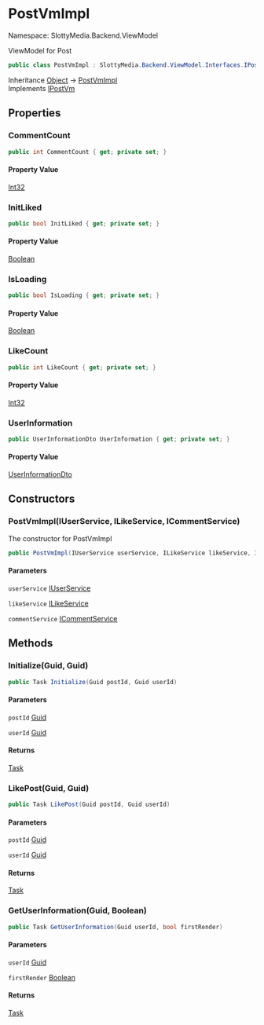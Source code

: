 # PostVmImpl

Namespace: SlottyMedia.Backend.ViewModel

ViewModel for Post

```csharp
public class PostVmImpl : SlottyMedia.Backend.ViewModel.Interfaces.IPostVm
```

Inheritance [Object](https://docs.microsoft.com/en-us/dotnet/api/system.object) → [PostVmImpl](./slottymedia.backend.viewmodel.postvmimpl.md)<br>
Implements [IPostVm](./slottymedia.backend.viewmodel.interfaces.ipostvm.md)

## Properties

### **CommentCount**

```csharp
public int CommentCount { get; private set; }
```

#### Property Value

[Int32](https://docs.microsoft.com/en-us/dotnet/api/system.int32)<br>

### **InitLiked**

```csharp
public bool InitLiked { get; private set; }
```

#### Property Value

[Boolean](https://docs.microsoft.com/en-us/dotnet/api/system.boolean)<br>

### **IsLoading**

```csharp
public bool IsLoading { get; private set; }
```

#### Property Value

[Boolean](https://docs.microsoft.com/en-us/dotnet/api/system.boolean)<br>

### **LikeCount**

```csharp
public int LikeCount { get; private set; }
```

#### Property Value

[Int32](https://docs.microsoft.com/en-us/dotnet/api/system.int32)<br>

### **UserInformation**

```csharp
public UserInformationDto UserInformation { get; private set; }
```

#### Property Value

[UserInformationDto](./slottymedia.backend.dtos.userinformationdto.md)<br>

## Constructors

### **PostVmImpl(IUserService, ILikeService, ICommentService)**

The constructor for PostVmImpl

```csharp
public PostVmImpl(IUserService userService, ILikeService likeService, ICommentService commentService)
```

#### Parameters

`userService` [IUserService](./slottymedia.backend.services.interfaces.iuserservice.md)<br>

`likeService` [ILikeService](./slottymedia.backend.services.interfaces.ilikeservice.md)<br>

`commentService` [ICommentService](./slottymedia.backend.services.interfaces.icommentservice.md)<br>

## Methods

### **Initialize(Guid, Guid)**

```csharp
public Task Initialize(Guid postId, Guid userId)
```

#### Parameters

`postId` [Guid](https://docs.microsoft.com/en-us/dotnet/api/system.guid)<br>

`userId` [Guid](https://docs.microsoft.com/en-us/dotnet/api/system.guid)<br>

#### Returns

[Task](https://docs.microsoft.com/en-us/dotnet/api/system.threading.tasks.task)<br>

### **LikePost(Guid, Guid)**

```csharp
public Task LikePost(Guid postId, Guid userId)
```

#### Parameters

`postId` [Guid](https://docs.microsoft.com/en-us/dotnet/api/system.guid)<br>

`userId` [Guid](https://docs.microsoft.com/en-us/dotnet/api/system.guid)<br>

#### Returns

[Task](https://docs.microsoft.com/en-us/dotnet/api/system.threading.tasks.task)<br>

### **GetUserInformation(Guid, Boolean)**

```csharp
public Task GetUserInformation(Guid userId, bool firstRender)
```

#### Parameters

`userId` [Guid](https://docs.microsoft.com/en-us/dotnet/api/system.guid)<br>

`firstRender` [Boolean](https://docs.microsoft.com/en-us/dotnet/api/system.boolean)<br>

#### Returns

[Task](https://docs.microsoft.com/en-us/dotnet/api/system.threading.tasks.task)<br>
